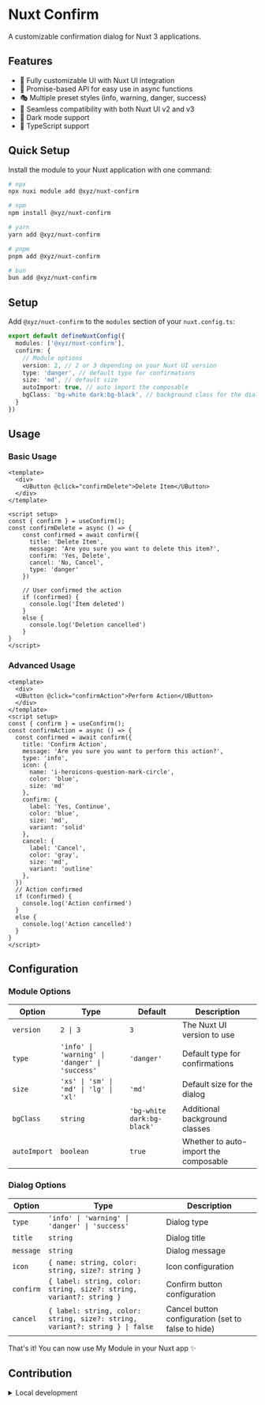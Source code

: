 # Nuxt Confirm

A customizable confirmation dialog for Nuxt 3 applications.

## Features

- 🎨 Fully customizable UI with Nuxt UI integration
- 🔄 Promise-based API for easy use in async functions
- 🎭 Multiple preset styles (info, warning, danger, success)
- 🔄 Seamless compatibility with both Nuxt UI v2 and v3
- 🌙 Dark mode support
- 🧩 TypeScript support


## Quick Setup

Install the module to your Nuxt application with one command:

```bash
# npx
npx nuxi module add @xyz/nuxt-confirm

# npm
npm install @xyz/nuxt-confirm 

# yarn
yarn add @xyz/nuxt-confirm

# pnpm
pnpm add @xyz/nuxt-confirm

# bun
bun add @xyz/nuxt-confirm
```


## Setup

Add `@xyz/nuxt-confirm` to the `modules` section of your `nuxt.config.ts`:

```ts
export default defineNuxtConfig({
  modules: ['@xyz/nuxt-confirm'],
  confirm: {
    // Module options
    version: 2, // 2 or 3 depending on your Nuxt UI version
    type: 'danger', // default type for confirmations
    size: 'md', // default size
    autoImport: true, // auto import the composable
    bgClass: 'bg-white dark:bg-black', // background class for the dialog
  }
})
```


## Usage

### Basic Usage


```vue
<template>
  <div>
    <UButton @click="confirmDelete">Delete Item</UButton>
  </div>
</template>

<script setup>
const { confirm } = useConfirm();
const confirmDelete = async () => {
    const confirmed = await confirm({
      title: 'Delete Item',
      message: 'Are you sure you want to delete this item?',
      confirm: 'Yes, Delete',
      cancel: 'No, Cancel',
      type: 'danger'
    })

    // User confirmed the action
    if (confirmed) {
      console.log('Item deleted')
    }
    else {
      console.log('Deletion cancelled')
    }
}
</script>
```

### Advanced Usage

```vue
<template>
  <div>
  <UButton @click="confirmAction">Perform Action</UButton>
  </div>
</template>
<script setup>
const { confirm } = useConfirm();
const confirmAction = async () => {
  const confirmed = await confirm({
    title: 'Confirm Action',
    message: 'Are you sure you want to perform this action?',
    type: 'info',
    icon: {
      name: 'i-heroicons-question-mark-circle',
      color: 'blue',
      size: 'md'
    },
    confirm: {
      label: 'Yes, Continue',
      color: 'blue',
      size: 'md',
      variant: 'solid'
    },
    cancel: {
      label: 'Cancel',
      color: 'gray',
      size: 'md',
      variant: 'outline'
    },
  })
  // Action confirmed
  if (confirmed) {
    console.log('Action confirmed')
  }
  else {
    console.log('Action cancelled')
  }
}
</script>
```


## Configuration

### Module Options

| Option | Type | Default | Description |
|--------|------|---------|-------------|
| `version` | `2 \| 3` | `3` | The Nuxt UI version to use |
| `type` | `'info' \| 'warning' \| 'danger' \| 'success'` | `'danger'` | Default type for confirmations |
| `size` | `'xs' \| 'sm' \| 'md' \| 'lg' \| 'xl'` | `'md'` | Default size for the dialog |
| `bgClass` | `string` | `'bg-white dark:bg-black'` | Additional background classes |
| `autoImport` | `boolean` | `true` | Whether to auto-import the composable |

### Dialog Options

| Option | Type | Description |
|--------|------|-------------|
| `type` | `'info' \| 'warning' \| 'danger' \| 'success'` | Dialog type | applies default styles to the dialog |
| `title` | `string` | Dialog title |
| `message` | `string` | Dialog message |
| `icon` | `{ name: string, color: string, size?: string }` | Icon configuration |
| `confirm` | `{ label: string, color: string, size?: string, variant?: string }` | Confirm button configuration |
| `cancel` | `{ label: string, color: string, size?: string, variant?: string } \| false` | Cancel button configuration (set to false to hide) |


That's it! You can now use My Module in your Nuxt app ✨

## Contribution

<details>
  <summary>Local development</summary>
  
  ```bash
  # Install dependencies
  npm install
  
  # Generate type stubs
  npm run dev:prepare
  
  # Develop with the playground
  npm run dev
  
  # Build the playground
  npm run dev:build
  
  # Run ESLint
  npm run lint
  
  # Run Vitest
  npm run test
  npm run test:watch
  
  # Release new version
  npm run release
  ```

</details>


<!-- Badges -->
[npm-version-src]: https://img.shields.io/npm/v/my-module/latest.svg?style=flat&colorA=020420&colorB=00DC82
[npm-version-href]: https://npmjs.com/package/my-module

[npm-downloads-src]: https://img.shields.io/npm/dm/my-module.svg?style=flat&colorA=020420&colorB=00DC82
[npm-downloads-href]: https://npm.chart.dev/my-module

[license-src]: https://img.shields.io/npm/l/my-module.svg?style=flat&colorA=020420&colorB=00DC82
[license-href]: https://npmjs.com/package/my-module

[nuxt-src]: https://img.shields.io/badge/Nuxt-020420?logo=nuxt.js
[nuxt-href]: https://nuxt.com
